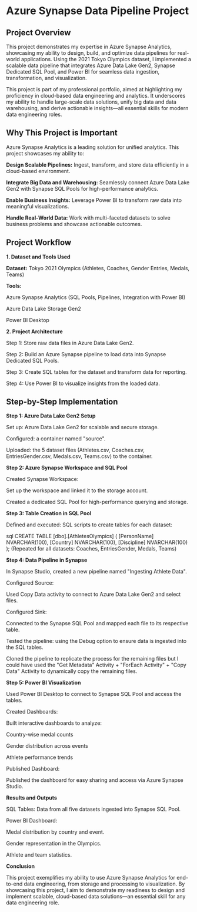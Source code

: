 # **Azure Synapse Data Pipeline Project**

## **Project Overview**

This project demonstrates my expertise in Azure Synapse Analytics, showcasing my ability to design, build, and optimize data pipelines for real-world applications. Using the 2021 Tokyo Olympics dataset, I implemented a scalable data pipeline that integrates Azure Data Lake Gen2, Synapse Dedicated SQL Pool, and Power BI for seamless data ingestion, transformation, and visualization.

This project is part of my professional portfolio, aimed at highlighting my proficiency in cloud-based data engineering and analytics. It underscores my ability to handle large-scale data solutions, unify big data and data warehousing, and derive actionable insights—all essential skills for modern data engineering roles.

## **Why This Project is Important**

Azure Synapse Analytics is a leading solution for unified analytics. This project showcases my ability to:

**Design Scalable Pipelines:** Ingest, transform, and store data efficiently in a cloud-based environment.

**Integrate Big Data and Warehousing:** Seamlessly connect Azure Data Lake Gen2 with Synapse SQL Pools for high-performance analytics.

**Enable Business Insights:** Leverage Power BI to transform raw data into meaningful visualizations.

**Handle Real-World Data:** Work with multi-faceted datasets to solve business problems and showcase actionable outcomes.

## **Project Workflow**

**1. Dataset and Tools Used**

**Dataset:** Tokyo 2021 Olympics (Athletes, Coaches, Gender Entries, Medals, Teams)

**Tools:**

Azure Synapse Analytics (SQL Pools, Pipelines, Integration with Power BI)

Azure Data Lake Storage Gen2

Power BI Desktop

**2. Project Architecture**

Step 1: Store raw data files in Azure Data Lake Gen2.

Step 2: Build an Azure Synapse pipeline to load data into Synapse Dedicated SQL Pools.

Step 3: Create SQL tables for the dataset and transform data for reporting.

Step 4: Use Power BI to visualize insights from the loaded data.

## **Step-by-Step Implementation**

**Step 1: Azure Data Lake Gen2 Setup**

Set up: Azure Data Lake Gen2 for scalable and secure storage.

Configured: a container named "source".

Uploaded: the 5 dataset files (Athletes.csv, Coaches.csv, EntriesGender.csv, Medals.csv, Teams.csv) to the container.

**Step 2: Azure Synapse Workspace and SQL Pool**

Created Synapse Workspace:

Set up the workspace and linked it to the storage account.

Created a dedicated SQL Pool for high-performance querying and storage.

**Step 3: Table Creation in SQL Pool**

Defined and executed: SQL scripts to create tables for each dataset:

sql
CREATE TABLE [dbo].[AthletesOlympics] (
  [PersonName] NVARCHAR(100),
  [Country] NVARCHAR(100),
  [Discipline] NVARCHAR(100)
);
(Repeated for all datasets: Coaches, EntriesGender, Medals, Teams)

**Step 4: Data Pipeline in Synapse**

In Synapse Studio, created a new pipeline named "Ingesting Athlete Data".

Configured Source:

Used Copy Data activity to connect to Azure Data Lake Gen2 and select files.

Configured Sink:

Connected to the Synapse SQL Pool and mapped each file to its respective table.

Tested the pipeline: using the Debug option to ensure data is ingested into the SQL tables.

Cloned the pipeline to replicate the process for the remaining files but I could have used the "Get Metadata" Activity + "ForEach Activity" + "Copy Data" Activity to dynamically copy the remaining files.

**Step 5: Power BI Visualization**

Used Power BI Desktop to connect to Synapse SQL Pool and access the tables.

Created Dashboards:

Built interactive dashboards to analyze:

Country-wise medal counts

Gender distribution across events

Athlete performance trends

Published Dashboard:

Published the dashboard for easy sharing and access via Azure Synapse Studio.

**Results and Outputs**

SQL Tables: Data from all five datasets ingested into Synapse SQL Pool.

Power BI Dashboard:

Medal distribution by country and event.

Gender representation in the Olympics.

Athlete and team statistics.

**Conclusion**

This project exemplifies my ability to use Azure Synapse Analytics for end-to-end data engineering, from storage and processing to visualization. By showcasing this project, I aim to demonstrate my readiness to design and implement scalable, cloud-based data solutions—an essential skill for any data engineering role.

